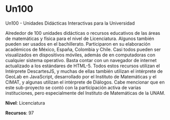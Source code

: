 # Un100
Un100 - Unidades Didácticas Interactivas para la Universidad

Alrededor de 100 unidades didácticas o recursos educativos de las áreas de matemáticas y física para el nivel de Licenciatura. Algunos también pueden ser usados en el bachillerato. Participaron en su elaboración académicos de México, España, Colombia y Chile. Casi todos pueden ser visualizados en dispositivos móviles, además de en computadoras con cualquier sistema operativo. Basta contar con un navegador de internet actualizado a los estándares de HTML-5. Todos estos recursos utilizan el Intérprete DescartesJS, y muchas de ellas también utilizan el intérprete de GeoLab en JavaScript, desarrollado por el Instituto de Matemáticas y el CIMAT, y algunas utilizan el intérprete de Diálogos. Cabe mencionar que en este sub-proyecto se contó con la participación activa de varias instituciones, pero especialmente del Instituto de Matemáticas de la UNAM.

**Nivel**: Licenciatura

**Recursos**: 97
